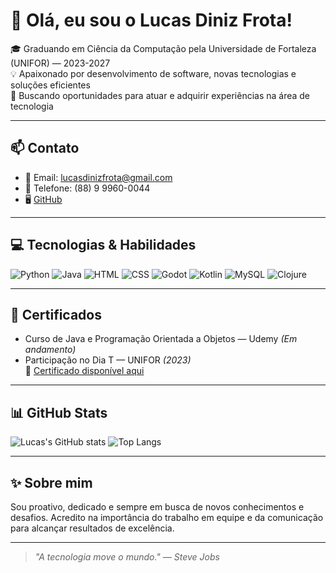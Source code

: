 # 👋 Olá, eu sou o Lucas Diniz Frota!

🎓 Graduando em Ciência da Computação pela Universidade de Fortaleza (UNIFOR) — 2023-2027  
💡 Apaixonado por desenvolvimento de software, novas tecnologias e soluções eficientes  
🎯 Buscando oportunidades para atuar e adquirir experiências na área de tecnologia

---

## 📫 Contato

- 📧 Email: [lucasdinizfrota@gmail.com](mailto:lucasdinizfrota@gmail.com)
- 📱 Telefone: (88) 9 9960-0044
- 🖥️ [GitHub](https://github.com/lucasDinizF)

---

## 💻 Tecnologias & Habilidades

![Python](https://img.shields.io/badge/Python-3776AB?style=for-the-badge&logo=python&logoColor=white)
![Java](https://img.shields.io/badge/Java-ED8B00?style=for-the-badge&logo=java&logoColor=white)
![HTML](https://img.shields.io/badge/HTML-E34F26?style=for-the-badge&logo=html5&logoColor=white)
![CSS](https://img.shields.io/badge/CSS-1572B6?style=for-the-badge&logo=css3&logoColor=white)
![Godot](https://img.shields.io/badge/Godot-478CBF?style=for-the-badge&logo=godot-engine&logoColor=white)
![Kotlin](https://img.shields.io/badge/Kotlin-0095D5?style=for-the-badge&logo=kotlin&logoColor=white)
![MySQL](https://img.shields.io/badge/MySQL-4479A1?style=for-the-badge&logo=mysql&logoColor=white)
![Clojure](https://img.shields.io/badge/Clojure-5881D8?style=for-the-badge&logo=clojure&logoColor=white)

---

## 📜 Certificados

- Curso de Java e Programação Orientada a Objetos — Udemy *(Em andamento)*
- Participação no Dia T — UNIFOR *(2023)*  
  📄 [Certificado disponível aqui](https://drive.google.com/file/d/1Cbh8gcSZcGPUC_vJW048i21vHbh_Ab5u/view?usp=sharing)

---

## 📊 GitHub Stats

![Lucas's GitHub stats](https://github-readme-stats.vercel.app/api?username=lucasDinizF&show_icons=true&theme=dracula)
![Top Langs](https://github-readme-stats.vercel.app/api/top-langs/?username=lucasDinizF&layout=compact&theme=dracula)

---

## ✨ Sobre mim

Sou proativo, dedicado e sempre em busca de novos conhecimentos e desafios. Acredito na importância do trabalho em equipe e da comunicação para alcançar resultados de excelência.

---

> _"A tecnologia move o mundo." — Steve Jobs_

